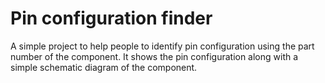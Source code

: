 # Pin configuration finder
A simple project to help people to identify pin configuration using the part number of the component.
It shows the pin configuration along with a simple schematic diagram of the component.